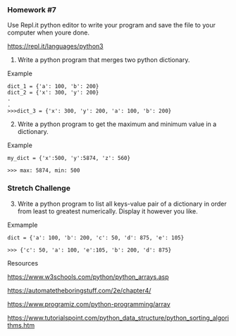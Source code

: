 ### Homework #7

Use Repl.it python editor to write your program and save the file to your computer when youre done.

https://repl.it/languages/python3

1. Write a python program that merges two python dictionary.

Example

```
dict_1 = {'a': 100, 'b': 200}
dict_2 = {'x': 300, 'y': 200}
.
.
>>>dict_3 = {'x': 300, 'y': 200, 'a': 100, 'b': 200}
```

2. Write a python program to get the maximum and minimum value in a dictionary.

Example

```
my_dict = {'x':500, 'y':5874, 'z': 560}

>>> max: 5874, min: 500
```

### Stretch Challenge

3. Write a python program to list all keys-value pair of a dictionary in order from least to greatest numerically. Display it however you like.

Exmample

```
dict = {'a': 100, 'b': 200, 'c': 50, 'd': 875, 'e': 105}

>>> {'c': 50, 'a': 100, 'e':105, 'b': 200, 'd': 875}
```

Resources

https://www.w3schools.com/python/python_arrays.asp

https://automatetheboringstuff.com/2e/chapter4/

https://www.programiz.com/python-programming/array

https://www.tutorialspoint.com/python_data_structure/python_sorting_algorithms.htm
